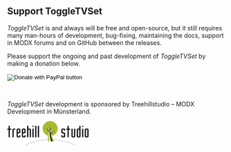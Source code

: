 ## Support ToggleTVSet

*ToggleTVSet* is and always will be free and open-source, but it still requires
many man-hours of development, bug-fixing, maintaining the docs, support in
MODX forums and on GitHub between the releases.

Please support the ongoing and past development of *ToggleTVSet* by making a
donation below.

<!-- Donation to Thomas Jakobi for MODX Open Source Extra -->
<div style="margin-bottom: 2em">
<form action="https://www.paypal.com/cgi-bin/webscr" method="post" target="_top">
<input type="hidden" name="cmd" value="_s-xclick" />
<input type="hidden" name="hosted_button_id" value="WHN8K6E2E62LJ">
<input type="image" src="https://www.paypalobjects.com/en_US/i/btn/btn_donate_LG.gif" border="0" name="submit" title="PayPal - The safer, easier way to pay online!" alt="Donate with PayPal button" />
<img alt="" border="0" src="https://www.paypal.com/en_US/i/scr/pixel.gif" width="1" height="1" />
</form>
<br/>
</div>

*ToggleTVSet* development is sponsored by Treehillstudio – MODX Development in Münsterland.

<a href="https://treehillstudio.com"><img alt="Treehillstudio – MODX Development in Münsterland" border="0" src="../assets/images/treehillstudio_logo_color.svg" width="188" height="56"></a>
